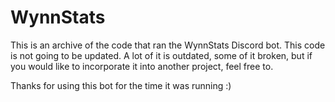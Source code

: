 # WynnStats
This is an archive of the code that ran the WynnStats Discord bot. This code is not going to be updated. A lot of it is outdated, some of it broken, but if you would like to incorporate it into another project, feel free to. 

Thanks for using this bot for the time it was running :)